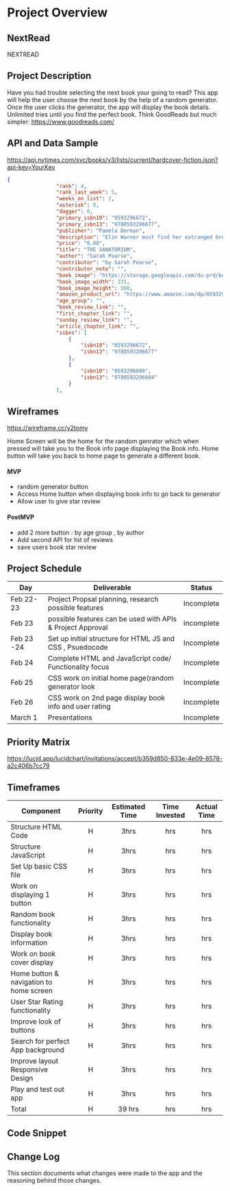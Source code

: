 # Project Overview

## NextRead

NEXTREAD

## Project Description

Have you had trouble selecting the next book your going to read? This app will help the user choose the next book by the help of a random generator. Once the user clicks the generator, the app will display the book details. Unlimited tries until you find the perfect book. Think GoodReads but much simpler: https://www.goodreads.com/

## API and Data Sample
https://api.nytimes.com/svc/books/v3/lists/current/hardcover-fiction.json?api-key=YourKey

```json
{
                "rank": 4,
                "rank_last_week": 5,
                "weeks_on_list": 2,
                "asterisk": 0,
                "dagger": 0,
                "primary_isbn10": "0593296672",
                "primary_isbn13": "9780593296677",
                "publisher": "Pamela Dorman",
                "description": "Elin Warner must find her estranged brother’s fiancée, who goes missing as a storm approaches a hotel that was once a sanatorium in the Swiss Alps.",
                "price": "0.00",
                "title": "THE SANATORIUM",
                "author": "Sarah Pearse",
                "contributor": "by Sarah Pearse",
                "contributor_note": "",
                "book_image": "https://storage.googleapis.com/du-prd/books/images/9780593296677.jpg",
                "book_image_width": 331,
                "book_image_height": 500,
                "amazon_product_url": "https://www.amazon.com/dp/0593296672?tag=NYTBSREV-20&tag=NYTBSREV-20",
                "age_group": "",
                "book_review_link": "",
                "first_chapter_link": "",
                "sunday_review_link": "",
                "article_chapter_link": "",
                "isbns": [
                    {
                        "isbn10": "0593296672",
                        "isbn13": "9780593296677"
                    },
                    {
                        "isbn10": "0593296680",
                        "isbn13": "9780593296684"
                    }
                ],
```

## Wireframes

https://wireframe.cc/y2tomy

Home Screen will be the home for the random genrator which when pressed will take you to the Book info page displaying the Book info. Home button will take you back to home page to generate a different book.

#### MVP 

- random generator button 
- Access Home button when displaying book info to go back to generator
- Allow user to give star review 

#### PostMVP  
- add 2 more button : by age group , by author
- Add second API for list of reviews
- save users book star review

## Project Schedule

|  Day | Deliverable | Status
|---|---| ---|
|Feb 22-23| Project Propsal planning, research possible features | Incomplete
|Feb 23| possible features can be used with APIs & Project Approval | Incomplete
|Feb 23 -24| Set up initial structure for HTML JS and CSS , Psuedocode | Incomplete
|Feb 24| Complete HTML and JavaScript code/ Functionality focus | Incomplete
|Feb 25| CSS work on initial home page(random generator look | Incomplete
|Feb 26| CSS work on 2nd page display book info and user rating | Incomplete
|March 1| Presentations | Incomplete

## Priority Matrix
https://lucid.app/lucidchart/invitations/accept/b359d850-833e-4e09-8578-a2c406b7cc79

## Timeframes

| Component | Priority | Estimated Time | Time Invested | Actual Time |
| --- | :---: |  :---: | :---: | :---: |
| Structure HTML Code | H | 3hrs| hrs | hrs |
| Structure JavaScript| H | 3hrs| hrs | hrs |
| Set Up basic CSS file | H | 3hrs| hrs | hrs |
| Work on displaying 1 button | H | 3hrs| hrs | hrs |
| Random book functionality | H | 3hrs| hrs | hrs |
| Display book information | H | 3hrs| hrs | hrs |
| Work on book cover display | H | 3hrs| hrs | hrs |
| Home button & navigation to home screen | H | 3hrs|  hrs | hrs |
| User Star Rating functionality | H | 3hrs| hrs | hrs |
| Improve look of buttons | H | 3hrs| hrs | hrs |
| Search for perfect App background| H | 3hrs| hrs | hrs |
| Improve layout Responsive Design | H | 3hrs| hrs | hrs|
| Play and test out app | H | 3hrs| hrs | hrs |
| Total | H | 39 hrs| hrs | hrs |

## Code Snippet



## Change Log
 This section documents what changes were made to the app and the reasoning behind those changes.  
